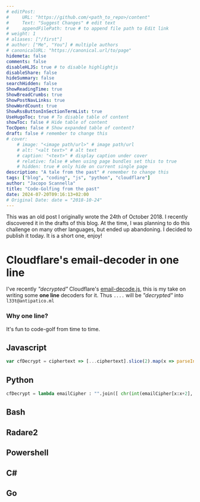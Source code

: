 ```yaml
---
# editPost:
#     URL: "https://github.com/<path_to_repo>/content"
#     Text: "Suggest Changes" # edit text
#     appendFilePath: true # to append file path to Edit link
# weight: 1
# aliases: ["/first"]
# author: ["Me", "You"] # multiple authors
# canonicalURL: "https://canonical.url/to/page"
hidemeta: false
comments: false
disableHLJS: true # to disable highlightjs
disableShare: false
hideSummary: false
searchHidden: false
ShowReadingTime: true
ShowBreadCrumbs: true
ShowPostNavLinks: true
ShowWordCount: true
ShowRssButtonInSectionTermList: true
UseHugoToc: true # To disable table of content
showToc: false # Hide table of content
TocOpen: false # Show expanded table of content?
draft: false # remember to change this
# cover:
    # image: "<image path/url>" # image path/url
    # alt: "<alt text>" # alt text
    # caption: "<text>" # display caption under cover
    # relative: false # when using page bundles set this to true
    # hidden: true # only hide on current single page
description: "A tale from the past" # remember to change this
tags: ["blog", "coding", "js", "python", "cloudflare"]
author: "Jacopo Scannella"
title: "Code-Golfing from the past"
date: 2024-07-20T09:16:13+02:00
# Original Date: date = "2018-10-24"
---
```

This was an old post I originally wrote the 24th of October 2018. I recently discovered it in the drafts of this blog.
At the time, I was planning to do this challenge on many other languages, but ended up abandoning. I decided to publish it today. It is a short one, enjoy!

# Cloudflare's email-decoder in one line

I've recently _"decrypted"_ Cloudflare's [email-decode.js](https://gist.github.com/antipatico/4ab1a4a93e2200df50a3d007b387ae37),
this is my take on writing some **one line** decoders for it.
Thus `....` will be _"decrypted"_ into `l33t@antipatico.ml`

### Why one line?
It's fun to code-golf from time to time.

## Javascript
```javascript
var cfDecrypt = ciphertext => [...ciphertext].slice(2).map(x => parseInt(x,16)).map((x,i,arr) => (i%2)? x+arr[i-1]*16 : -1).filter(x => x != -1).map(x => x ^ parseInt(ciphertext.substr(0,2),16)).map(x => String.fromCharCode(x)).join("");
```

## Python
```python
cfDecrypt = lambda emailCipher : "".join([ chr(int(emailCipher[x:x+2], 16)^int(emailCipher[:2],16)) for x in range(2, len(emailCipher), 2)])
```

## Bash

## Radare2

## Powershell

## C#

## Go